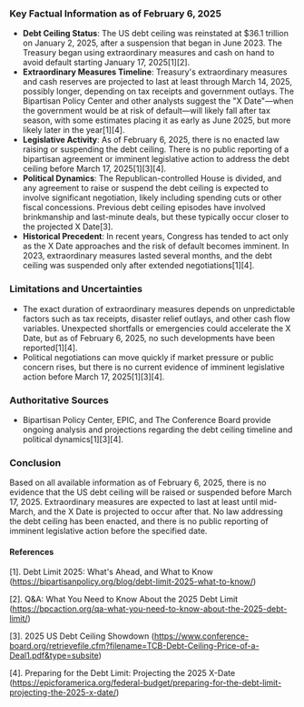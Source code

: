 ### Key Factual Information as of February 6, 2025

- **Debt Ceiling Status**: The US debt ceiling was reinstated at $36.1 trillion on January 2, 2025, after a suspension that began in June 2023. The Treasury began using extraordinary measures and cash on hand to avoid default starting January 17, 2025[1][2].
- **Extraordinary Measures Timeline**: Treasury's extraordinary measures and cash reserves are projected to last at least through March 14, 2025, possibly longer, depending on tax receipts and government outlays. The Bipartisan Policy Center and other analysts suggest the "X Date"—when the government would be at risk of default—will likely fall after tax season, with some estimates placing it as early as June 2025, but more likely later in the year[1][4].
- **Legislative Activity**: As of February 6, 2025, there is no enacted law raising or suspending the debt ceiling. There is no public reporting of a bipartisan agreement or imminent legislative action to address the debt ceiling before March 17, 2025[1][3][4].
- **Political Dynamics**: The Republican-controlled House is divided, and any agreement to raise or suspend the debt ceiling is expected to involve significant negotiation, likely including spending cuts or other fiscal concessions. Previous debt ceiling episodes have involved brinkmanship and last-minute deals, but these typically occur closer to the projected X Date[3].
- **Historical Precedent**: In recent years, Congress has tended to act only as the X Date approaches and the risk of default becomes imminent. In 2023, extraordinary measures lasted several months, and the debt ceiling was suspended only after extended negotiations[1][4].

### Limitations and Uncertainties

- The exact duration of extraordinary measures depends on unpredictable factors such as tax receipts, disaster relief outlays, and other cash flow variables. Unexpected shortfalls or emergencies could accelerate the X Date, but as of February 6, 2025, no such developments have been reported[1][4].
- Political negotiations can move quickly if market pressure or public concern rises, but there is no current evidence of imminent legislative action before March 17, 2025[1][3][4].

### Authoritative Sources

- Bipartisan Policy Center, EPIC, and The Conference Board provide ongoing analysis and projections regarding the debt ceiling timeline and political dynamics[1][3][4].

### Conclusion

Based on all available information as of February 6, 2025, there is no evidence that the US debt ceiling will be raised or suspended before March 17, 2025. Extraordinary measures are expected to last at least until mid-March, and the X Date is projected to occur after that. No law addressing the debt ceiling has been enacted, and there is no public reporting of imminent legislative action before the specified date.

#### References

[1]. Debt Limit 2025: What's Ahead, and What to Know (https://bipartisanpolicy.org/blog/debt-limit-2025-what-to-know/)

[2]. Q&A: What You Need to Know About the 2025 Debt Limit (https://bpcaction.org/qa-what-you-need-to-know-about-the-2025-debt-limit/)

[3]. 2025 US Debt Ceiling Showdown (https://www.conference-board.org/retrievefile.cfm?filename=TCB-Debt-Ceiling-Price-of-a-Deal1.pdf&type=subsite)

[4]. Preparing for the Debt Limit: Projecting the 2025 X-Date (https://epicforamerica.org/federal-budget/preparing-for-the-debt-limit-projecting-the-2025-x-date/)